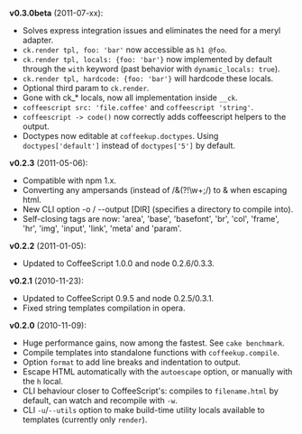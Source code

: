 **v0.3.0beta** (2011-07-xx):

  - Solves express integration issues and eliminates the need for a meryl adapter.
  - `ck.render tpl, foo: 'bar'` now accessible as `h1 @foo`.
  - `ck.render tpl, locals: {foo: 'bar'}` now implemented by default through
  the `with` keyword (past behavior with `dynamic_locals: true`).
  - `ck.render tpl, hardcode: {foo: 'bar'}` will hardcode these locals.
  - Optional third param to `ck.render`.
  - Gone with ck_* locals, now all implementation inside `__ck`.
  - `coffeescript src: 'file.coffee'` and `coffeescript 'string'`.
  - `coffeescript -> code()` now correctly adds coffeescript helpers to the output.
  - Doctypes now editable at `coffeekup.doctypes`. Using `doctypes['default']`
  instead of `doctypes['5']` by default.

**v0.2.3** (2011-05-06):

  - Compatible with npm 1.x.
  - Converting any ampersands (instead of /&(?!\w+;/) to &amp; when escaping html.
  - New CLI option -o / --output [DIR] (specifies a directory to compile into).
  - Self-closing tags are now: 'area', 'base', 'basefont', 'br', 'col', 'frame', 'hr', 'img', 'input', 'link', 'meta' and 'param'.

**v0.2.2** (2011-01-05):

  - Updated to CoffeeScript 1.0.0 and node 0.2.6/0.3.3.

**v0.2.1** (2010-11-23):

  - Updated to CoffeeScript 0.9.5 and node 0.2.5/0.3.1.
  - Fixed string templates compilation in opera.

**v0.2.0** (2010-11-09):

  - Huge performance gains, now among the fastest. See `cake benchmark`.
  - Compile templates into standalone functions with `coffeekup.compile`.
  - Option `format` to add line breaks and indentation to output.
  - Escape HTML automatically with the `autoescape` option, or manually with the `h` local.
  - CLI behaviour closer to CoffeeScript's: compiles to `filename.html` by default, can watch and recompile with `-w`.
  - CLI `-u`/`--utils` option to make build-time utility locals available to templates (currently only `render`).

